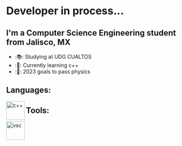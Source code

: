 # Developer in process...

## I'm a Computer Science Engineering student from Jalisco, MX

- :📚: Studying at UDG CUALTOS
- :👾: Currently learning c++
- :📔: 2023 goals to pass physics


## Languages:
<img align="left" alt="c++" width="50px" src="https://www.azulschool.net/wp-content/uploads/group-avatars/9/5db2c9c908df4-bpfull.png" />

## Tools:
<img align="left" alt="vsc" width="50px" src="https://code.visualstudio.com/opengraphimg/opengraph-blog.png" />

